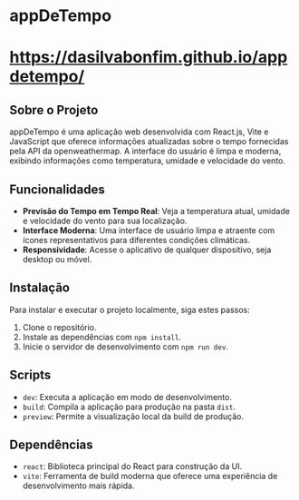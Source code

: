 # appDeTempo
# https://dasilvabonfim.github.io/appdetempo/



## Sobre o Projeto
appDeTempo é uma aplicação web desenvolvida com React.js, Vite e JavaScript que oferece informações atualizadas sobre o tempo fornecidas pela API da openweathermap. A interface do usuário é limpa e moderna, exibindo informações como temperatura, umidade e velocidade do vento.


## Funcionalidades
- **Previsão do Tempo em Tempo Real**: Veja a temperatura atual, umidade e velocidade do vento para sua localização.
- **Interface Moderna**: Uma interface de usuário limpa e atraente com ícones representativos para diferentes condições climáticas.
- **Responsividade**: Acesse o aplicativo de qualquer dispositivo, seja desktop ou móvel.

## Instalação
Para instalar e executar o projeto localmente, siga estes passos:
1. Clone o repositório.
2. Instale as dependências com `npm install`.
3. Inicie o servidor de desenvolvimento com `npm run dev`.

## Scripts
- `dev`: Executa a aplicação em modo de desenvolvimento.
- `build`: Compila a aplicação para produção na pasta `dist`.
- `preview`: Permite a visualização local da build de produção.

## Dependências
- `react`: Biblioteca principal do React para construção da UI.
- `vite`: Ferramenta de build moderna que oferece uma experiência de desenvolvimento mais rápida.

